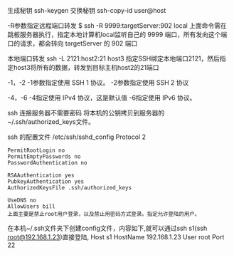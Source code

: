 生成秘钥 ssh-keygen
交换秘钥 ssh-copy-id user@host

-R参数指定远程端口转发
    $ ssh -R 9999:targetServer:902 local
    上面命令需在跳板服务器执行，指定本地计算机local监听自己的 9999 端口，所有发向这个端口的请求，都会转向 targetServer 的 902 端口

本地端口转发
    ssh -L 2121:host2:21 host3
        指定SSH绑定本地端口2121，然后指定host3将所有的数据，转发到目标主机host2的21端口



-1，-2
    -1参数指定使用 SSH 1 协议。
    -2参数指定使用 SSH 2 协议

-4，-6
    -4指定使用 IPv4 协议，这是默认值
    -6指定使用 IPv6 协议。



 ssh 连接服务器不需要密码 
	将本机的公钥拷贝到服务器的~/.ssh/authorized_keys文件。

ssh 的配置文件 /etc/ssh/sshd_config
	Protocol 2

	PermitRootLogin no
	PermitEmptyPasswords no
	PasswordAuthentication no
	
	RSAAuthentication yes
	PubkeyAuthentication yes
	AuthorizedKeysFile .ssh/authorized_keys
	
	UseDNS no
	AllowUsers bill
	上面主要是禁止root用户登录，以及禁止用密码方式登录。指定允许登陆的用户。



在本机~/.ssh文件夹下创建config文件，内容如下,就可以通过ssh s1(ssh root@192.168.1.23)直接登陆,
	Host s1
	HostName 192.168.1.23
	User root
	Port 22
